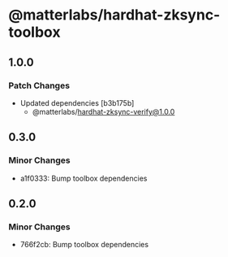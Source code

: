 # @matterlabs/hardhat-zksync-toolbox

## 1.0.0

### Patch Changes

- Updated dependencies [b3b175b]
  - @matterlabs/hardhat-zksync-verify@1.0.0

## 0.3.0

### Minor Changes

- a1f0333: Bump toolbox dependencies

## 0.2.0

### Minor Changes

- 766f2cb: Bump toolbox dependencies
